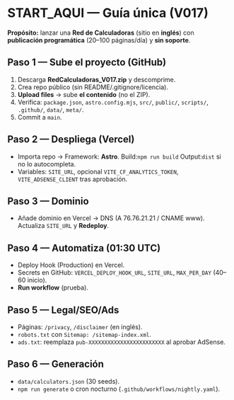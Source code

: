 # START_AQUI — Guía única (V017)

**Propósito:** lanzar una **Red de Calculadoras** (sitio en **inglés**) con **publicación programática** (20–100 páginas/día) y **sin soporte**.

## Paso 1 — Sube el proyecto (GitHub)
1. Descarga **RedCalculadoras_V017.zip** y descomprime.
2. Crea repo público (sin README/.gitignore/licencia).
3. **Upload files** → sube **el contenido** (no el ZIP).
4. Verifica: `package.json`, `astro.config.mjs`, `src/`, `public/`, `scripts/`, `.github/`, `data/`, `meta/`.
5. Commit a `main`.

## Paso 2 — Despliega (Vercel)
- Importa repo → Framework: **Astro**. Build:`npm run build` Output:`dist` si no lo autocompleta.
- Variables: `SITE_URL`, opcional `VITE_CF_ANALYTICS_TOKEN`, `VITE_ADSENSE_CLIENT` tras aprobación.

## Paso 3 — Dominio
- Añade dominio en Vercel → DNS (A 76.76.21.21 / CNAME www). Actualiza `SITE_URL` y **Redeploy**.

## Paso 4 — Automatiza (01:30 UTC)
- Deploy Hook (Production) en Vercel.
- Secrets en GitHub: `VERCEL_DEPLOY_HOOK_URL`, `SITE_URL`, `MAX_PER_DAY` (40–60 inicio).
- **Run workflow** (prueba).

## Paso 5 — Legal/SEO/Ads
- Páginas: `/privacy`, `/disclaimer` (en inglés).
- `robots.txt` con `Sitemap: /sitemap-index.xml`.
- `ads.txt`: reemplaza `pub-XXXXXXXXXXXXXXXXXXXXXXXX` al aprobar AdSense.

## Paso 6 — Generación
- `data/calculators.json` (30 seeds).
- `npm run generate` o cron nocturno (`.github/workflows/nightly.yaml`).
